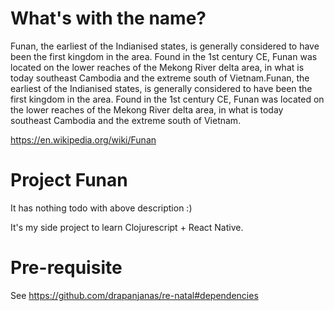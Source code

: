 # What's with the name?

Funan, the earliest of the Indianised states, is generally considered to have been the first kingdom in the area. Found in the 1st century CE, Funan was located on the lower reaches of the Mekong River delta area, in what is today southeast Cambodia and the extreme south of Vietnam.Funan, the earliest of the Indianised states, is generally considered to have been the first kingdom in the area. Found in the 1st century CE, Funan was located on the lower reaches of the Mekong River delta area, in what is today southeast Cambodia and the extreme south of Vietnam.

https://en.wikipedia.org/wiki/Funan

# Project Funan

It has nothing todo with above description :)

It's my side project to learn Clojurescript + React Native.

# Pre-requisite

See https://github.com/drapanjanas/re-natal#dependencies

